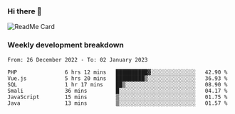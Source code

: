 ### Hi there 👋

<!--
**itzcy/itzcy** is a ✨ _special_ ✨ repository because its `README.md` (this file) appears on your GitHub profile.

Here are some ideas to get you started:

- 🔭 I’m currently working on ...
- 🌱 I’m currently learning ...
- 👯 I’m looking to collaborate on ...
- 🤔 I’m looking for help with ...
- 💬 Ask me about ...
- 📫 How to reach me: ...
- 😄 Pronouns: ...
- ⚡ Fun fact: ...
-->
![ReadMe Card](https://github-readme-stats.vercel.app/api?username=itzcy&show_icons=true&title_color=2d3198&icon_color=797cb8&text_color=24292e&bg_color=f6f8fa)

### Weekly development breakdown
<!--START_SECTION:waka-->

```text
From: 26 December 2022 - To: 02 January 2023

PHP               6 hrs 12 mins   ██████████▓░░░░░░░░░░░░░░   42.90 %
Vue.js            5 hrs 20 mins   █████████▒░░░░░░░░░░░░░░░   36.93 %
SQL               1 hr 17 mins    ██▒░░░░░░░░░░░░░░░░░░░░░░   08.90 %
Smali             36 mins         █░░░░░░░░░░░░░░░░░░░░░░░░   04.17 %
JavaScript        15 mins         ▒░░░░░░░░░░░░░░░░░░░░░░░░   01.75 %
Java              13 mins         ▒░░░░░░░░░░░░░░░░░░░░░░░░   01.57 %
```

<!--END_SECTION:waka-->
